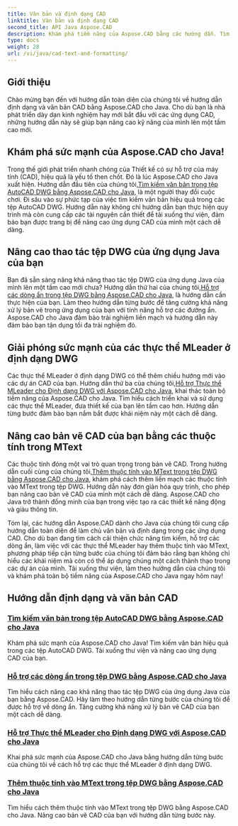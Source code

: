 ```yaml
---
title: Văn bản và định dạng CAD
linktitle: Văn bản và định dạng CAD
second_title: API Java Aspose.CAD
description: Khám phá tiềm năng của Aspose.CAD bằng các hướng dẫn. Tìm hiểu tìm kiếm văn bản, dòng ẩn, thực thể MLeader và thuộc tính MText để nâng cao ứng dụng CAD của bạn.
type: docs
weight: 28
url: /vi/java/cad-text-and-formatting/
---
```

## Giới thiệu
Chào mừng bạn đến với hướng dẫn toàn diện của chúng tôi về hướng dẫn định dạng và văn bản CAD bằng Aspose.CAD cho Java. Cho dù bạn là nhà phát triển dày dạn kinh nghiệm hay mới bắt đầu với các ứng dụng CAD, những hướng dẫn này sẽ giúp bạn nâng cao kỹ năng của mình lên một tầm cao mới.

## Khám phá sức mạnh của Aspose.CAD cho Java!

 Trong thế giới phát triển nhanh chóng của Thiết kế có sự hỗ trợ của máy tính (CAD), hiệu quả là yếu tố then chốt. Đó là lúc Aspose.CAD cho Java xuất hiện. Hướng dẫn đầu tiên của chúng tôi,[Tìm kiếm văn bản trong tệp AutoCAD DWG bằng Aspose.CAD cho Java](./search-text-in-dwg/), là một người thay đổi cuộc chơi. Đi sâu vào sự phức tạp của việc tìm kiếm văn bản hiệu quả trong các tệp AutoCAD DWG. Hướng dẫn này không chỉ hướng dẫn bạn thực hiện quy trình mà còn cung cấp các tài nguyên cần thiết để tải xuống thư viện, đảm bảo bạn được trang bị để nâng cao ứng dụng CAD của mình một cách dễ dàng.

## Nâng cao thao tác tệp DWG của ứng dụng Java của bạn

 Bạn đã sẵn sàng nâng khả năng thao tác tệp DWG của ứng dụng Java của mình lên một tầm cao mới chưa? Hướng dẫn thứ hai của chúng tôi,[Hỗ trợ các dòng ẩn trong tệp DWG bằng Aspose.CAD cho Java](./support-hidden-lines-in-dwg/), là hướng dẫn cần thực hiện của bạn. Làm theo hướng dẫn từng bước để tăng cường khả năng xử lý bản vẽ trong ứng dụng của bạn với tính năng hỗ trợ các đường ẩn. Aspose.CAD cho Java đảm bảo trải nghiệm liền mạch và hướng dẫn này đảm bảo bạn tận dụng tối đa trải nghiệm đó.

## Giải phóng sức mạnh của các thực thể MLeader ở định dạng DWG

 Các thực thể MLeader ở định dạng DWG có thể thêm chiều hướng mới vào các dự án CAD của bạn. Hướng dẫn thứ ba của chúng tôi,[Hỗ trợ Thực thể MLeader cho Định dạng DWG với Aspose.CAD cho Java](./support-mleader-entity/), khai thác toàn bộ tiềm năng của Aspose.CAD cho Java. Tìm hiểu cách triển khai và sử dụng các thực thể MLeader, đưa thiết kế của bạn lên tầm cao hơn. Hướng dẫn từng bước đảm bảo bạn nắm bắt được khái niệm này một cách dễ dàng.

## Nâng cao bản vẽ CAD của bạn bằng các thuộc tính trong MText

Các thuộc tính đóng một vai trò quan trọng trong bản vẽ CAD. Trong hướng dẫn cuối cùng của chúng tôi,[Thêm thuộc tính vào MText trong tệp DWG bằng Aspose.CAD cho Java](./add-attributes-to-mtext/), khám phá cách thêm liền mạch các thuộc tính vào MText trong tệp DWG. Hướng dẫn này đơn giản hóa quy trình, cho phép bạn nâng cao bản vẽ CAD của mình một cách dễ dàng. Aspose.CAD cho Java trở thành đồng minh của bạn trong việc tạo ra các thiết kế năng động và giàu thông tin.

Tóm lại, các hướng dẫn Aspose.CAD dành cho Java của chúng tôi cung cấp hướng dẫn toàn diện để làm chủ văn bản và định dạng trong các ứng dụng CAD. Cho dù bạn đang tìm cách cải thiện chức năng tìm kiếm, hỗ trợ các dòng ẩn, làm việc với các thực thể MLeader hay thêm thuộc tính vào MText, phương pháp tiếp cận từng bước của chúng tôi đảm bảo rằng bạn không chỉ hiểu các khái niệm mà còn có thể áp dụng chúng một cách thành thạo trong các dự án của mình. Tải xuống thư viện, làm theo hướng dẫn của chúng tôi và khám phá toàn bộ tiềm năng của Aspose.CAD cho Java ngay hôm nay!

## Hướng dẫn định dạng và văn bản CAD
### [Tìm kiếm văn bản trong tệp AutoCAD DWG bằng Aspose.CAD cho Java](./search-text-in-dwg/)
Khám phá sức mạnh của Aspose.CAD cho Java! Tìm kiếm văn bản hiệu quả trong các tệp AutoCAD DWG. Tải xuống thư viện và nâng cao ứng dụng CAD của bạn.
### [Hỗ trợ các dòng ẩn trong tệp DWG bằng Aspose.CAD cho Java](./support-hidden-lines-in-dwg/)
Tìm hiểu cách nâng cao khả năng thao tác tệp DWG của ứng dụng Java của bạn bằng Aspose.CAD. Hãy làm theo hướng dẫn từng bước của chúng tôi để được hỗ trợ về dòng ẩn. Tăng cường khả năng xử lý bản vẽ CAD của bạn một cách dễ dàng.
### [Hỗ trợ Thực thể MLeader cho Định dạng DWG với Aspose.CAD cho Java](./support-mleader-entity/)
Khai phá sức mạnh của Aspose.CAD cho Java bằng hướng dẫn từng bước của chúng tôi về cách hỗ trợ các thực thể MLeader ở định dạng DWG.
### [Thêm thuộc tính vào MText trong tệp DWG bằng Aspose.CAD cho Java](./add-attributes-to-mtext/)
Tìm hiểu cách thêm thuộc tính vào MText trong tệp DWG bằng Aspose.CAD cho Java. Nâng cao bản vẽ CAD của bạn với hướng dẫn từng bước này.